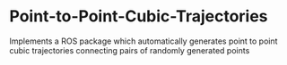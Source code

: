 # Point-to-Point-Cubic-Trajectories
Implements a ROS package which automatically generates point to point cubic trajectories connecting pairs of randomly generated points
